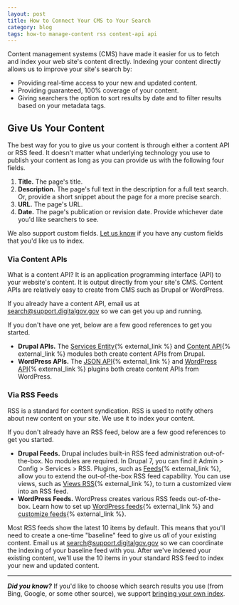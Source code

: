 ```yaml
---
layout: post
title: How to Connect Your CMS to Your Search
category: blog
tags: how-to manage-content rss content-api api
---
```


Content management systems (CMS) have made it easier for us to fetch and index your web site's content directly. Indexing your content directly allows us to improve your site's search by:

* Providing real-time access to your new and updated content. 
* Providing guaranteed, 100% coverage of your content.
* Giving searchers the option to sort results by date and to filter results based on your metadata tags.

## Give Us Your Content

The best way for you to give us your content is through either a content API or RSS feed. It doesn't matter what underlying technology you use to publish your content as long as you can provide us with the following four fields.

1. **Title.** The page's title.
1. **Description.** The page's full text in the description for a full text search. Or, provide a short snippet about the page for a more precise search.
1. **URL.** The page's URL.
1. **Date.** The page's publication or revision date. Provide whichever date you'd like searchers to see.

We also support custom fields. [Let us know](mailto:search@support.digitalgov.gov) if you have any custom fields that you'd like us to index.

### Via Content APIs

What is a content API? It is an application programming interface (API) to your website's content. It is output directly from your site's CMS. Content APIs are relatively easy to create from CMS such as Drupal or WordPress.

If you already have a content API, email us at <search@support.digitalgov.gov> so we can get you up and running. 

If you don't have one yet, below are a few good references to get you started. 

* **Drupal APIs.** The [Services Entity](https://drupal.org/project/services_entity){% external_link %} and [Content API](https://drupal.org/project/contentapi){% external_link %} modules both create content APIs from Drupal.
* **WordPress APIs.** The [JSON API](https://wordpress.org/plugins/json-api/){% external_link %} and [WordPress API](https://github.com/WP-API/WP-API){% external_link %} plugins both create content APIs from WordPress. 

### Via RSS Feeds

RSS is a standard for content syndication. RSS is used to notify others about new content on your site. We use it to index your content. 

If you don't already have an RSS feed, below are a few good references to get you started. 

* **Drupal Feeds.** Drupal includes built-in RSS feed administration out-of-the-box. No modules are required. In Drupal 7, you can find it Admin > Config > Services > RSS. Plugins, such as [Feeds](https://www.drupal.org/project/feeds){% external_link %}, allow you to extend the out-of-the-box RSS feed capability. You can use views, such as [Views RSS](https://www.drupal.org/project/views_rss){% external_link %}, to turn a customized view into an RSS feed.
* **WordPress Feeds.** WordPress creates various RSS feeds out-of-the-box. Learn how to set up [WordPress feeds](http://codex.wordpress.org/WordPress_Feeds){% external_link %} and [customize feeds](http://codex.wordpress.org/Customizing_Feeds){% external_link %}.

Most RSS feeds show the latest 10 items by default. This means that you'll need to create a one-time "baseline" feed to give us *all* of your existing content. Email us at <search@support.digitalgov.gov> so we can coordinate the indexing of your baseline feed with you. After we've indexed your existing content, we'll use the 10 items in your standard RSS feed to index your new and updated content.

---

***Did you know?*** If you'd like to choose which search results you use (from Bing, Google, or some other source), we support [bringing your own index](/blog/byoi.html).
